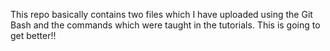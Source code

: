 This repo basically contains two files which I have uploaded using the Git Bash and the commands which were taught in the tutorials.
This is going to get better!!
